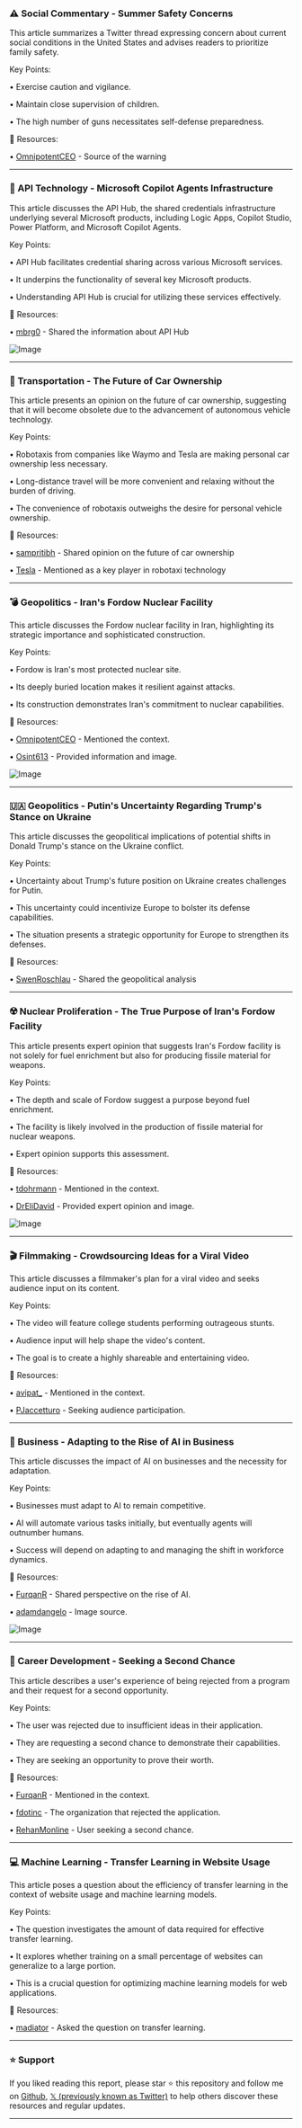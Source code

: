 ### ⚠️ Social Commentary - Summer Safety Concerns

This article summarizes a Twitter thread expressing concern about current social conditions in the United States and advises readers to prioritize family safety.

Key Points:

•  Exercise caution and vigilance.


•  Maintain close supervision of children.


•  The high number of guns necessitates self-defense preparedness.



🔗 Resources:

• [OmnipotentCEO](https://x.com/OmnipotentCEO) - Source of the warning


---
### 🚀 API Technology - Microsoft Copilot Agents Infrastructure

This article discusses the API Hub, the shared credentials infrastructure underlying several Microsoft products, including Logic Apps, Copilot Studio, Power Platform, and Microsoft Copilot Agents.

Key Points:

•  API Hub facilitates credential sharing across various Microsoft services.


•  It underpins the functionality of several key Microsoft products.


•  Understanding API Hub is crucial for utilizing these services effectively.



🔗 Resources:

• [mbrg0](https://x.com/mbrg0) - Shared the information about API Hub


![Image](https://pbs.twimg.com/media/Gt-6gPVWwAAL7nx?format=jpg&name=small)


---
### 🚗 Transportation - The Future of Car Ownership

This article presents an opinion on the future of car ownership, suggesting that it will become obsolete due to the advancement of autonomous vehicle technology.

Key Points:

•  Robotaxis from companies like Waymo and Tesla are making personal car ownership less necessary.


•  Long-distance travel will be more convenient and relaxing without the burden of driving.


•  The convenience of robotaxis outweighs the desire for personal vehicle ownership.


🔗 Resources:

• [sampritibh](https://x.com/sampritibh) - Shared opinion on the future of car ownership


• [Tesla](https://x.com/Tesla) - Mentioned as a key player in robotaxi technology



---
### 💣 Geopolitics - Iran's Fordow Nuclear Facility

This article discusses the Fordow nuclear facility in Iran, highlighting its strategic importance and sophisticated construction.

Key Points:

•  Fordow is Iran's most protected nuclear site.


•  Its deeply buried location makes it resilient against attacks.


•  Its construction demonstrates Iran's commitment to nuclear capabilities.



🔗 Resources:

• [OmnipotentCEO](https://x.com/OmnipotentCEO) - Mentioned the context.


• [Osint613](https://x.com/Osint613) - Provided information and image.


![Image](https://pbs.twimg.com/amplify_video_thumb/1936597081554034688/img/8ij82RfResME4AJ5.jpg)


---
### 🇺🇦 Geopolitics - Putin's Uncertainty Regarding Trump's Stance on Ukraine

This article discusses the geopolitical implications of potential shifts in Donald Trump's stance on the Ukraine conflict.

Key Points:

•  Uncertainty about Trump's future position on Ukraine creates challenges for Putin.


•  This uncertainty could incentivize Europe to bolster its defense capabilities.


•  The situation presents a strategic opportunity for Europe to strengthen its defenses.



🔗 Resources:

• [SwenRoschlau](https://x.com/SwenRoschlau) - Shared the geopolitical analysis



---
### ☢️ Nuclear Proliferation - The True Purpose of Iran's Fordow Facility

This article presents expert opinion that suggests Iran's Fordow facility is not solely for fuel enrichment but also for producing fissile material for weapons.

Key Points:

•  The depth and scale of Fordow suggest a purpose beyond fuel enrichment.


•  The facility is likely involved in the production of fissile material for nuclear weapons.


•  Expert opinion supports this assessment.



🔗 Resources:

• [tdohrmann](https://x.com/tdohrmann) - Mentioned in the context.


• [DrEliDavid](https://x.com/DrEliDavid) - Provided expert opinion and image.


![Image](https://pbs.twimg.com/ext_tw_video_thumb/1934976885835919360/pu/img/ocXvk3FnAR055rID.jpg)


---
### 🎬 Filmmaking - Crowdsourcing Ideas for a Viral Video

This article discusses a filmmaker's plan for a viral video and seeks audience input on its content.

Key Points:

•  The video will feature college students performing outrageous stunts.


•  Audience input will help shape the video's content.


•  The goal is to create a highly shareable and entertaining video.



🔗 Resources:

• [avipat_](https://x.com/avipat_) - Mentioned in the context.


• [PJaccetturo](https://x.com/PJaccetturo) - Seeking audience participation.


---
### 🤖 Business - Adapting to the Rise of AI in Business

This article discusses the impact of AI on businesses and the necessity for adaptation.

Key Points:

•  Businesses must adapt to AI to remain competitive.


•  AI will automate various tasks initially, but eventually agents will outnumber humans.


•  Success will depend on adapting to and managing the shift in workforce dynamics.


🔗 Resources:

• [FurqanR](https://x.com/FurqanR) - Shared perspective on the rise of AI.


• [adamdangelo](https://x.com/adamdangelo) - Image source.


![Image](https://pbs.twimg.com/media/Gt_VT5nakAANTdj?format=png&name=small)


---
### 💼 Career Development - Seeking a Second Chance

This article describes a user's experience of being rejected from a program and their request for a second opportunity.

Key Points:

•  The user was rejected due to insufficient ideas in their application.


•  They are requesting a second chance to demonstrate their capabilities.


•  They are seeking an opportunity to prove their worth.


🔗 Resources:

• [FurqanR](https://x.com/FurqanR) - Mentioned in the context.


• [fdotinc](https://x.com/fdotinc) - The organization that rejected the application.


• [RehanMonline](https://x.com/RehanMonline) - User seeking a second chance.


---
### 💻 Machine Learning - Transfer Learning in Website Usage

This article poses a question about the efficiency of transfer learning in the context of website usage and machine learning models.

Key Points:

•  The question investigates the amount of data required for effective transfer learning.


•  It explores whether training on a small percentage of websites can generalize to a large portion.


•  This is a crucial question for optimizing machine learning models for web applications.



🔗 Resources:

• [madiator](https://x.com/madiator) -  Asked the question on transfer learning.


---

### ⭐️ Support

If you liked reading this report, please star ⭐️ this repository and follow me on [Github](https://github.com/Drix10), [𝕏 (previously known as Twitter)](https://x.com/DRIX_10_) to help others discover these resources and regular updates.

---